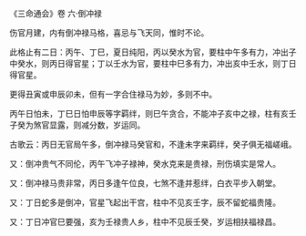 《三命通会》卷 六·倒冲禄

伤官月建，内有倒冲禄马格，喜忌与飞天同，惟时不论。

此格止有二日：丙午、丁巳，夏日纯阳，丙以癸水为官，要柱中午多有力，冲出子中癸水，则丙日得官星；丁以壬水为官，要柱中巳多有力，冲出亥中壬水，则丁日得官星。

更得丑寅或申辰卯未，但有一字合住禄马为妙，多则不中。

丙午日怕未，丁巳日怕申辰等字羁绊，则巳午贪合，不能冲子亥中之禄，柱有亥壬子癸为煞官显露，则减分数，岁运同。

古歌云：丙日无官局午多，倒冲禄马癸官和，不逢未字来羁绊，癸子俱无福嵯峨。

又：倒冲贵气不同伦，丙午飞冲子禄神，癸水克来是贵禄，刑伤填实是常人。

又：倒冲禄马贵非常，丙日多逢午位良，七煞不逢并惹绊，白衣平步入朝堂。

又：丁日蛇多是倒冲，官星飞起出干宫，柱中不见亥壬字，辰不留蛇福贵隆。

又：丁日冲官巳要强，亥为壬禄贵人乡，柱中不见辰壬癸，岁运相扶福禄昌。

